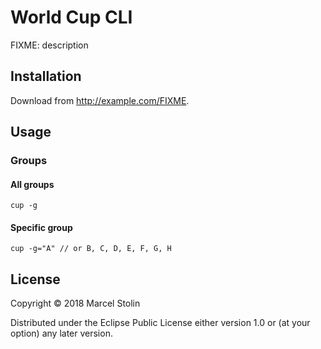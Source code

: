 # World Cup CLI

FIXME: description

## Installation

Download from http://example.com/FIXME.

## Usage

### Groups

#### All groups

`cup -g`

#### Specific group

`cup -g="A" // or B, C, D, E, F, G, H`

## License

Copyright © 2018 Marcel Stolin

Distributed under the Eclipse Public License either version 1.0 or (at
your option) any later version.

